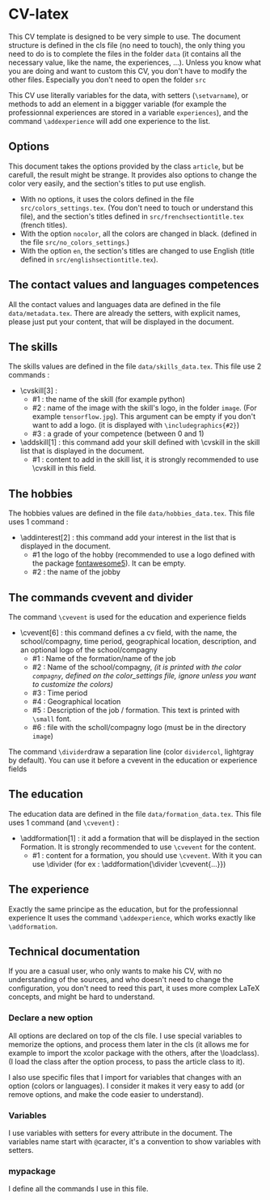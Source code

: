 # CV-latex
This CV template is designed to be very simple to use. The document structure is defined in the cls file (no need to touch), the only thing you need to do is to complete the files in the folder ``data`` (it contains all the necessary value, like the name, the experiences, ...).
Unless you know what you are doing and want to custom this CV, you don't have to modify the other files. Especially you don't need to open the folder ``src``

This CV use literally variables for the data, with setters (``\setvarname``), or methods to add an element in a biggger variable (for example the professionnal experiences are stored in a variable ``experiences``), and the command ``\addexperience`` will add one experience to the list.

## Options
This document takes the options provided by the class ``article``, but be carefull, the result might be strange.
It provides also options to change the color very easily, and the section's titles to put use english.
* With no options, it uses the colors defined in the file ``src/colors_settings.tex``. (You don't need to touch or understand this file), and the section's titles defined in ``src/frenchsectiontitle.tex`` (french titles).
* With the option ``nocolor``, all the colors are changed in black. (defined in the file ``src/no_colors_settings``.)
* With the option ``en``, the section's titles are changed to use English (title defined in ``src/englishsectiontitle.tex``).

## The contact values and languages competences
All the contact values and languages data are defined in the file ``data/metadata.tex``. There are already the setters, with explicit names, please just put your content, that will be displayed in the document.

## The skills
The skills values are defined in the file ``data/skills_data.tex``. 
This file use 2 commands : 
* \cvskill[3] : 
    * #1 : the name of the skill (for example python)
    * #2 : name of the image with the skill's logo, in the folder ``image``. (For example ``tensorflow.jpg``). This argument can be empty if you don't want to add a logo. (it is displayed with ``\includegraphics{#2}``)
    * #3 : a grade of your competence (between 0 and 1)
* \addskill[1] : this command add your skill defined with \cvskill in the skill list that is displayed in the document.
    * #1 : content to add in the skill list, it is strongly recommended to use \cvskill in this field.

## The hobbies
The hobbies values are defined in the file ``data/hobbies_data.tex``.
This file uses 1 command : 
* \addinterest[2] : this command add your interest in the list that is displayed in the document.
    * #1 the logo of the hobby (recommended to use a logo defined with the package [fontawesome5](https://latexdraw.com/wp-content/uploads/2021/01/fontawesome5_2.pdf)). It can be empty.
    * #2 : the name of the jobby

## The commands cvevent and divider

The command ``\cvevent`` is used for the education and experience fields
* \cvevent[6] : this command defines a cv field, with the name, the school/compagny, time period, geographical location, description, and an optional logo of the school/compagny
    * #1 : Name of the formation/name of the job
    * #2 : Name of the school/compagny, _(it is printed with the color ``compagny``, defined on the color_settings file, ignore unless you want to customize the colors)_
    * #3 : Time period
    * #4 : Geographical location
    * #5 : Description of the job / formation. This text is printed with ``\small`` font. 
    * #6 : file with the scholl/compagny logo (must be in the directory ``image``)

The command ``\divider``draw a separation line (color ``dividercol``, lightgray by default). You can use it before a cvevent in the education or experience fields
## The education
The education data are defined in the file ``data/formation_data.tex``. This file uses 1 command (and ``\cvevent``) : 

* \addformation[1] : it add a formation that will be displayed in the section Formation. It is strongly recommended to use ``\cvevent`` for the content.
    * #1 : content for a formation, you should use ``\cvevent``. With it you can use \divider (for ex : \addformation{\divider \cvevent{...}})

## The experience 
Exactly the same principe as the education, but for the professionnal experience
It uses the command ``\addexperience``, which works exactly like ``\addformation``.

## Technical documentation

If you are a casual user, who only wants to make his CV, with no understanding of the sources, and who doesn't need to change the configuration, you don't need to reed this part, it uses more complex LaTeX concepts, and might be hard to understand.

### Declare a new option 

All options are declared on top of the cls file. I use special variables to memorize the options, and process them later in the cls (it allows me for example to import the xcolor package with the others, after the \loadclass). (I load the class after the option process, to pass the article class to it).

I also use specific files that I import for variables that changes with an option (colors or languages). I consider it makes it very easy to add (or remove options, and make the code easier to understand).

### Variables

I use variables with setters for every attribute in the document. The variables name start with ``@``caracter, it's a convention to show variables with setters.

### mypackage

I define all the commands I use in this file.